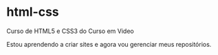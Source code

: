 # html-css

Curso de HTML5 e CSS3 do Curso em Video
 
 Estou aprendendo a criar sites e agora vou gerenciar meus repositórios.